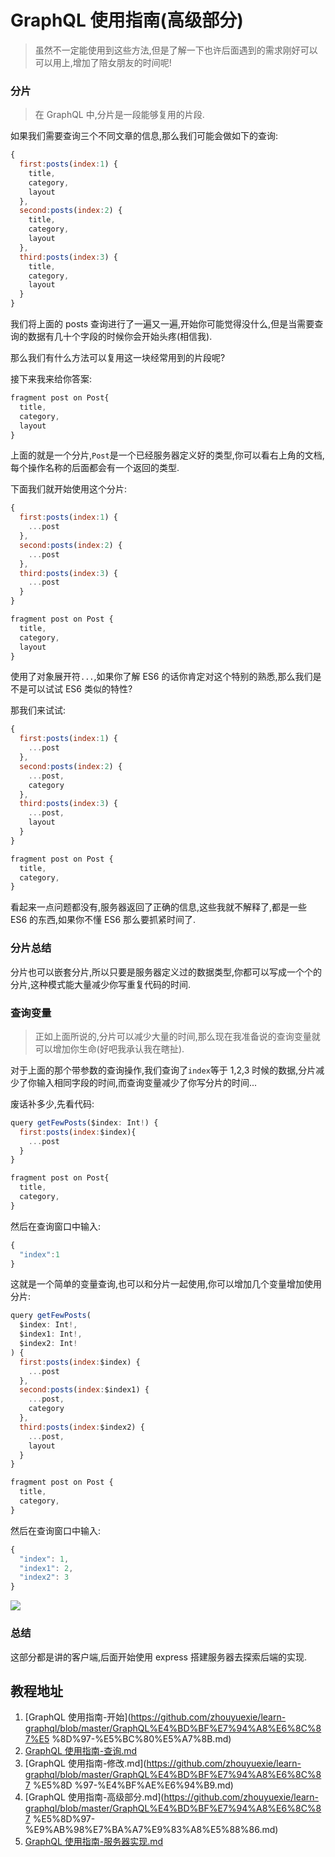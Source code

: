 # GraphQL 使用指南(高级部分)

> 虽然不一定能使用到这些方法,但是了解一下也许后面遇到的需求刚好可以可以用上,增加了陪女朋友的时间呢!

### 分片

> 在 GraphQL 中,分片是一段能够复用的片段.

如果我们需要查询三个不同文章的信息,那么我们可能会做如下的查询:

```js
{
  first:posts(index:1) {
    title,
    category,
    layout
  },
  second:posts(index:2) {
    title,
    category,
    layout
  },
  third:posts(index:3) {
    title,
    category,
    layout
  }
}
```

我们将上面的 posts 查询进行了一遍又一遍,开始你可能觉得没什么,但是当需要查询的数据有几十个字段的时候你会开始头疼(相信我).

那么我们有什么方法可以复用这一块经常用到的片段呢?

接下来我来给你答案:

```js
fragment post on Post{
  title,
  category,
  layout
}
```

上面的就是一个分片,`Post`是一个已经服务器定义好的类型,你可以看右上角的文档,每个操作名称的后面都会有一个返回的类型.

下面我们就开始使用这个分片:

```js
{
  first:posts(index:1) {
    ...post
  },
  second:posts(index:2) {
    ...post
  },
  third:posts(index:3) {
    ...post
  }
}

fragment post on Post {
  title,
  category,
  layout
}
```

使用了对象展开符`...`,如果你了解 ES6 的话你肯定对这个特别的熟悉,那么我们是不是可以试试 ES6 类似的特性?

那我们来试试:

```js
{
  first:posts(index:1) {
    ...post
  },
  second:posts(index:2) {
    ...post,
    category
  },
  third:posts(index:3) {
    ...post,
    layout
  }
}

fragment post on Post {
  title,
  category,
}
```

看起来一点问题都没有,服务器返回了正确的信息,这些我就不解释了,都是一些 ES6 的东西,如果你不懂 ES6 那么要抓紧时间了.

### 分片总结

分片也可以嵌套分片,所以只要是服务器定义过的数据类型,你都可以写成一个个的分片,这种模式能大量减少你写重复代码的时间.

### 查询变量

> 正如上面所说的,分片可以减少大量的时间,那么现在我准备说的查询变量就可以增加你生命(好吧我承认我在瞎扯).

对于上面的那个带参数的查询操作,我们查询了`index`等于 1,2,3 时候的数据,分片减少了你输入相同字段的时间,而查询变量减少了你写分片的时间...

废话补多少,先看代码:

```js
query getFewPosts($index: Int!) {
  first:posts(index:$index){
    ...post
  }
}

fragment post on Post{
  title,
  category,
}
```

然后在查询窗口中输入:

```js
{
  "index":1
}
```

这就是一个简单的变量查询,也可以和分片一起使用,你可以增加几个变量增加使用分片:

```js
query getFewPosts(
  $index: Int!,
  $index1: Int!,
  $index2: Int!
) {
  first:posts(index:$index) {
    ...post
  },
  second:posts(index:$index1) {
    ...post,
    category
  },
  third:posts(index:$index2) {
    ...post,
    layout
  }
}

fragment post on Post {
  title,
  category,
}
```

然后在查询窗口中输入:

```js
{
  "index": 1,
  "index1": 2,
  "index2": 3
}
```

![](http://ww3.sinaimg.cn/large/006y8lVagw1facmao3hrsj30v50jcgol.jpg)

### 总结

这部分都是讲的客户端,后面开始使用 express 搭建服务器去探索后端的实现.

## 教程地址

1. [GraphQL 使用指南-开始](https://github.com/zhouyuexie/learn-graphql/blob/master/GraphQL%E4%BD%BF%E7%94%A8%E6%8C%87%E5
%8D%97-%E5%BC%80%E5%A7%8B.md)
2. [GraphQL 使用指南-查询.md](https://github.com/zhouyuexie/learn-graphql/blob/master/GraphQL%E4%BD%BF%E7%94%A8%E6%8C%87%E5%8D%97-%E6%9F%A5%E8%AF%A2.md)
3. [GraphQL 使用指南-修改.md](https://github.com/zhouyuexie/learn-graphql/blob/master/GraphQL%E4%BD%BF%E7%94%A8%E6%8C%87
%E5%8D
%97-%E4%BF%AE%E6%94%B9.md)
4. [GraphQL 使用指南-高级部分.md](https://github.com/zhouyuexie/learn-graphql/blob/master/GraphQL%E4%BD%BF%E7%94%A8%E6%8C%87
%E5%8D%97-%E9%AB%98%E7%BA%A7%E9%83%A8%E5%88%86.md)
5. [GraphQL 使用指南-服务器实现.md](https://github.com/zhouyuexie/learn-graphql/blob/master/GraphQL使用指南-服务器实现.md)
